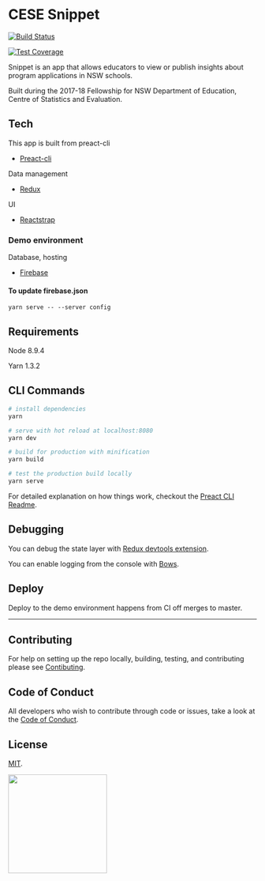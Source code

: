 # CESE Snippet

[![Build Status](https://travis-ci.org/CodeforAustralia/cese-snippet.svg?branch=master&)](https://travis-ci.org/CodeforAustralia/cese-snippet)

[![Test Coverage](https://api.codeclimate.com/v1/badges/2092e91a51aa5a067495/test_coverage)](https://codeclimate.com/github/CodeforAustralia/cese-snippet/test_coverage)


Snippet is an app that allows educators to view or publish insights about program applications in NSW schools.

Built during the 2017-18 Fellowship for NSW Department of Education, Centre of Statistics and Evaluation.


## Tech  

This app is built from preact-cli
- [Preact-cli](https://github.com/developit/preact-cli)

Data management 
- [Redux](https://redux.js.org)

UI
- [Reactstrap](https://reactstrap.github.io)


### Demo environment

Database, hosting
- [Firebase](https://firebase.com)


#### To update firebase.json

`yarn serve -- --server config`


## Requirements

Node 8.9.4

Yarn 1.3.2


## CLI Commands

``` bash
# install dependencies
yarn

# serve with hot reload at localhost:8080
yarn dev

# build for production with minification
yarn build

# test the production build locally
yarn serve
```

For detailed explanation on how things work, checkout the [Preact CLI Readme](https://github.com/developit/preact-cli/blob/master/README.md).


## Debugging

You can debug the state layer with [Redux devtools extension](https://chrome.google.com/webstore/detail/redux-devtools/lmhkpmbekcpmknklioeibfkpmmfibljd).


You can enable logging from the console with [Bows](https://www.npmjs.com/package/bows).


## Deploy

Deploy to the demo environment happens from CI off merges to master.


---

## Contributing

For help on setting up the repo locally, building, testing, and contributing
please see [Contibuting](https://github.com/CodeforAustralia/standards/blob/master/templates/CONTRIBUTING.md).

## Code of Conduct

All developers who wish to contribute through code or issues, take a look at the
[Code of Conduct](https://github.com/CodeforAustralia/standards/blob/master/templates/CODE_OF_CONDUCT.md).

## License

[MIT](https://github.com/CodeforAustralia/cese-snippet/blob/master/LICENSE).


<img src="https://codeforaustralia.org/wp-content/uploads/2017/11/Main-Logo-Black-1.png" width="200" />

